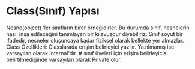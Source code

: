 # Class(Sınıf) Yapısı 
Nesne(object) ‘ler sınıfların birer örneğidirler. Bu durumda sınıf, nesnelerin 
nasıl inşa edileceğini tanımlayan bir kılavuzdur diyebiliriz. Sınıf soyut bir ifadedir, 
nesneler oluşuncaya kadar fiziksel olarak bellekte yer almazlar.
Class Özellikleri: 
Classlarada erişim belirleyici yazılır. Yazılmamış ise varsayılan olarak Internal'dır.
                 # sınıf üyeleri için erişim belirleyicisi belirtilmediğinde varsayılan olarak Private olur.
